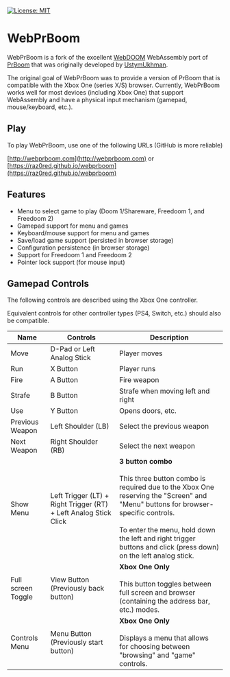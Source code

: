 [![License: MIT](https://img.shields.io/badge/License-MIT-yellow.svg)](https://opensource.org/licenses/MIT)

# WebPrBoom

WebPrBoom is a fork of the excellent [WebDOOM](https://github.com/UstymUkhman/webDOOM) WebAssembly port of [PrBoom](http://prboom.sourceforge.net/) that was originally developed by [UstymUkhman](https://github.com/UstymUkhman).

The original goal of WebPrBoom was to provide a version of PrBoom that is compatible with the Xbox One (series X/S) browser. Currently, WebPrBoom works well for most devices (including Xbox One) that support WebAssembly and have a physical input mechanism (gamepad, mouse/keyboard, etc.).

## Play

To play WebPrBoom, use one of the following URLs (GitHub is more reliable)

[http://webprboom.com](http://webprboom.com) 
or
[https://raz0red.github.io/webprboom](https://raz0red.github.io/webprboom) 

## Features

* Menu to select game to play (Doom 1/Shareware, Freedoom 1, and Freedoom 2)
* Gamepad support for menu and games
* Keyboard/mouse support for menu and games
* Save/load game support (persisted in browser storage)
* Configuration persistence (in browser storage)
* Support for Freedoom 1 and Freedoom 2
* Pointer lock support (for mouse input)

## Gamepad Controls

The following controls are described using the Xbox One controller. 

Equivalent controls for other controller types (PS4, Switch, etc.) should also be compatible.

|Name|Controls|Description|
|-|-|-|
|Move|D-Pad or Left Analog Stick| Player moves |
|Run|X Button| Player runs | 
|Fire|A Button| Fire weapon | 
|Strafe|B Button| Strafe when moving left and right | 
|Use|Y Button| Opens doors, etc. | 
|Previous Weapon|Left Shoulder (LB)| Select the previous weapon |
|Next Weapon|Right Shoulder (RB)| Select the next weapon |
|Show Menu|Left Trigger (LT) + Right Trigger (RT) + Left Analog Stick Click|**3 button combo**<br><br>This three button combo is required due to the Xbox One reserving the "Screen" and "Menu" buttons for browser-specific controls.<br><br>To enter the menu, hold down the left and right trigger buttons and click (press down) on the left analog stick.|
|Full screen Toggle|View Button (Previously back button)|**Xbox One Only**<br><br>This button toggles between full screen and browser (containing the address bar, etc.) modes.|
|Controls Menu|Menu Button (Previously start button)|**Xbox One Only**<br><br>Displays a menu that allows for choosing between "browsing" and "game" controls.|
